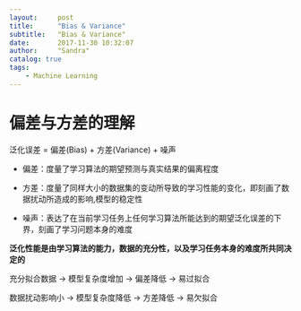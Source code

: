 ```yaml
---
layout:     post
title:      "Bias & Variance"
subtitle:   "Bias & Variance"
date:       2017-11-30 10:32:07 
author:     "Sandra"
catalog: true
tags:
    - Machine Learning
---
```


# 偏差与方差的理解

泛化误差 = 偏差(Bias) + 方差(Variance) + 噪声

+ 偏差：度量了学习算法的期望预测与真实结果的偏离程度

+ 方差：度量了同样大小的数据集的变动所导致的学习性能的变化，即刻画了数据扰动所造成的影响,模型的稳定性

+ 噪声：表达了在当前学习任务上任何学习算法所能达到的期望泛化误差的下界，刻画了学习问题本身的难度

<strong>泛化性能是由学习算法的能力，数据的充分性，以及学习任务本身的难度所共同决定的</strong>

充分拟合数据
 -> 模型复杂度增加
 -> 偏差降低
 -> 易过拟合

数据扰动影响小 
 -> 模型复杂度降低
 -> 方差降低
 -> 易欠拟合



